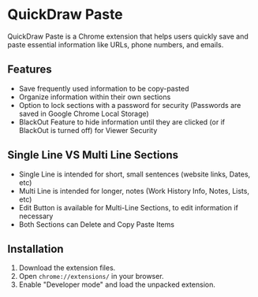 # QuickDraw Paste
QuickDraw Paste is a Chrome extension that helps users quickly save and paste essential information like URLs, phone numbers, and emails.

## Features
- Save frequently used information to be copy-pasted
- Organize information within their own sections
- Option to lock sections with a password for security (Passwords are saved in Google Chrome Local Storage)
- BlackOut Feature to hide information until they are clicked (or if BlackOut is turned off) for Viewer Security

## Single Line VS Multi Line Sections
- Single Line is intended for short, small sentences (website links, Dates, etc)
- Multi Line is intended for longer, notes (Work History Info, Notes, Lists, etc)
- Edit Button is available for Multi-Line Sections, to edit information if necessary
- Both Sections can Delete and Copy Paste Items

## Installation
1. Download the extension files.
2. Open `chrome://extensions/` in your browser.
3. Enable "Developer mode" and load the unpacked extension.
